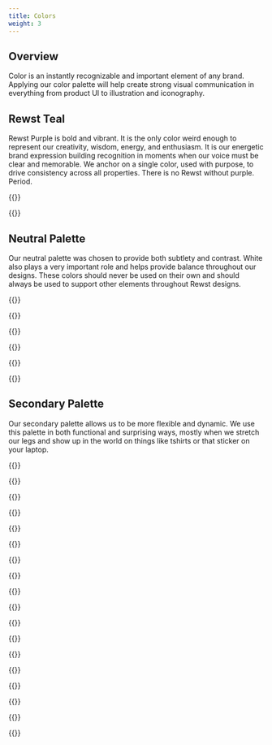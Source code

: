 ```yaml
---
title: Colors
weight: 3
---
```


## **Overview**

Color is an instantly recognizable and important element of any brand. Applying our color palette will help create strong visual communication in everything from product UI to illustration and iconography.

## **Rewst Teal**

Rewst Purple is bold and vibrant. It is the only color weird enough to represent our creativity, wisdom, energy, and enthusiasm. It is our energetic brand expression building recognition in moments when our voice must be clear and memorable. We anchor on a single color, used with purpose, to drive consistency across all properties. There is no Rewst without purple. Period.

{{<color span="3" name="Primary Color" hexColor="#003b5c" pantone="302 C" cmyk="36 13 0 64" >}}

{{<color span="3" name="Secondary Color" hexColor="#C6007E" pantone="233 C" cmyk="0 78 28 22">}}

## **Neutral Palette**

Our neutral palette was chosen to provide both subtlety and contrast. White also plays a very important role and helps provide balance throughout our designs. These colors should never be used on their own and should always be used to support other elements throughout Rewst designs.

{{<color span="2" name="Rewst Dark" hexColor="#263238" pantone="Neutral Black C" cmyk="88 63 40 85" mui="Blue Grey 900">}}

{{<color span="2" name="Rewst Dark Gray" hexColor="#546E7A" pantone="444 CP" cmyk="15 5 0 52" mui="Blue Grey 600">}}

{{<color span="2" name="Rewst Gray" hexColor="#90A4AE" pantone="7543 C" cmyk="12 4 0 32" mui="Blue Grey 300">}}

{{<color span="2" name="Rewst Light Gray" hexColor="#CFD8DC" pantone="7541 C" cmyk="5 2 0 14" mui="Blue Grey 100">}}

{{<color span="2" name="Rewst Light" hexColor="#ECEFF1" pantone="656 C" cmyk="2 1 0 5" mui="Blue Grey 50">}}

{{<color span="2" name="White" hexColor="#FFFFFF" pantone="N/A" cmyk="0 0 0 0" mui="White">}}

## **Secondary Palette**

Our secondary palette allows us to be more flexible and dynamic. We use this palette in both functional and surprising ways, mostly when we stretch our legs and show up in the world on things like tshirts or that sticker on your laptop.

{{<color span="2" name="Rewst Dark Blue" hexColor="#0D47A1" pantone="2728 C" cmyk="100 84 0 0" mui="Blue 900">}}

{{<color span="2" name="Rewst Blue" hexColor="#1E88E5" pantone="2727 C" cmyk="76 32 0 0" mui="Blue 500">}}

{{<color span="2" name="Rewst Light Blue" hexColor="#90CAF9" pantone="291 C" cmyk="38 9 0 0" mui="Blue 200">}}

{{<color span="2" name="Rewst Dark Cyan" hexColor="#006064" pantone="7715 C" cmyk="91 45 53 24" mui="Cyan 900">}}

{{<color span="2" name="Rewst Cyan" hexColor="#26C6DA" pantone="311 C" cmyk="66 0 15 0" mui="Cyan 400">}}

{{<color span="2" name="Rewst Light Cyan" hexColor="#B2EBF2" pantone="635 C" cmyk="27 0 7 0" mui="Cyan 100">}}

{{<color span="2" name="Rewst Dark Green" hexColor="#1B5E20" pantone="357 C" cmyk="86 37 100 33" mui="Green 900">}}

{{<color span="2" name="Rewst Green" hexColor="#66BB6A" pantone="360 C" cmyk="62 1 78 0" mui="Green 400">}}

{{<color span="2" name="Rewst Light Green" hexColor="#C8E6C9" pantone="344 C" cmyk="22 0 25 0" mui="Green 100">}}

{{<color span="2" name="Rewst Dark Red" hexColor="#B71C1C" pantone="7621 C" cmyk="20 100 100 11" mui="Red 900">}}

{{<color span="2" name="Rewst Red" hexColor="#E53935" pantone="179 C" cmyk="4 92 88 0" mui="Red 600">}}

{{<color span="2" name="Rewst Light Red" hexColor="#EF9A9A" pantone="169 C" cmyk="3 48 28 0" mui="Red 200">}}

{{<color span="2" name="Rewst Dark Teal" hexColor="#004D40" pantone="7729 C" cmyk="90 46 70 43" mui="Teal 900">}}

{{<color span="2" name="Rewst Teal" hexColor="#4DB6AC" pantone="7472 C" cmyk="67 6 38 0" mui="Teal 300">}}

{{<color span="2" name="Rewst Light Teal" hexColor="#B2DFD8" pantone="573 C" cmyk="30 0 17 0" mui="Teal 100">}}

{{<color span="2" name="Rewst Dark Yellow" hexColor="#F9A825" pantone="137 C" cmyk="0 39 97 0" mui="Yellow 800">}}

{{<color span="2" name="Rewst Yellow" hexColor="#FFCA28" pantone="1225 C" cmyk="0 20 93 0" mui="Amber 400">}}

{{<color span="2" name="Rewst Light Yellow" hexColor="#FFECB3" pantone="7401 C" cmyk="0 5 36 0" mui="Amber 100">}}

